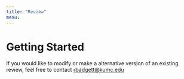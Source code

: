 ```yaml
---
title: "Review"
menu:
---
```

# Getting Started #

If you would like to modify or make a alternative version of an existing review, feel free to contact <a href="mailto:rbadgett@kumc.edu">rbadgett@kumc.edu</a>
